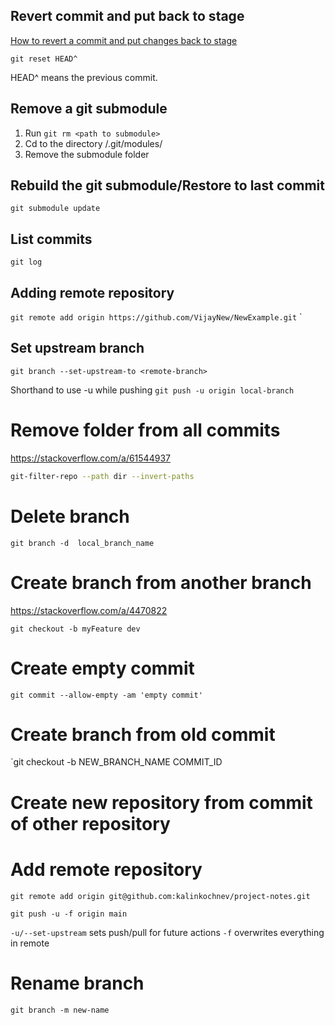 
## Revert commit and put back to stage
 [How to revert a commit and put changes back to stage](https://stackoverflow.com/questions/59010582/how-to-revert-a-commit-and-put-changes-back-to-stage)

```
git reset HEAD^
```
HEAD^ means the previous commit.

## Remove a git submodule
1. Run `git rm <path to submodule>`
2. Cd to the directory /.git/modules/
3. Remove the submodule folder

## Rebuild the git submodule/Restore to last commit
`git submodule update`

## List commits
`git log`

## Adding remote repository
`git remote add origin https://github.com/VijayNew/NewExample.git`
`
## Set upstream branch
`git branch --set-upstream-to <remote-branch>`

Shorthand to use -u while pushing
`git push -u origin local-branch`

# Remove folder from all commits
https://stackoverflow.com/a/61544937
```bash
git-filter-repo --path dir --invert-paths
```

# Delete branch
```
git branch -d  local_branch_name
```

# Create branch from another branch
https://stackoverflow.com/a/4470822
```
git checkout -b myFeature dev
```

# Create empty commit
`git commit --allow-empty -am 'empty commit'`

# Create branch from old commit
`git checkout -b NEW_BRANCH_NAME COMMIT_ID

# Create new repository from commit of other repository

# Add remote repository
```
git remote add origin git@github.com:kalinkochnev/project-notes.git

git push -u -f origin main
```
`-u/--set-upstream` sets push/pull for future actions
`-f` overwrites everything in remote

# Rename branch
`git branch -m new-name`

